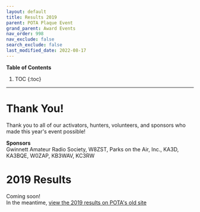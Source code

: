 ```yaml
---
layout: default
title: Results 2019
parent: POTA Plaque Event
grand_parent: Award Events
nav_order: 998
nav_exclude: false
search_exclude: false
last_modified_date: 2022-08-17
---
```


**Table of Contents**
1. TOC
{:toc}
---

# Thank You! 
Thank you to all of our activators, hunters, volunteers, and sponsors who made this year's event possible!

**Sponsors**  
Gwinnett Amateur Radio Society, W8ZST, Parks on the Air, Inc., KA3D, KA3BQE, W0ZAP, KB3WAV, KC3RW

# 2019 Results
Coming soon!  
In the meantime, [view the 2019 results on POTA's old site](https://stats.parksontheair.com/plaque/plaquesummary2019.php)